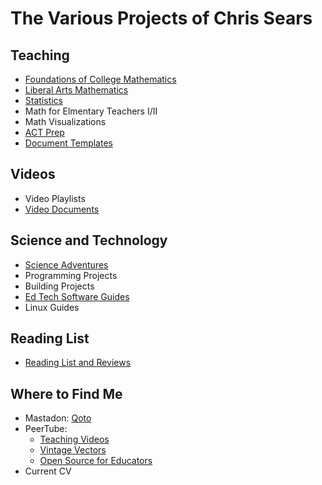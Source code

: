# The Various Projects of Chris Sears

## Teaching

* [Foundations of College Mathematics](/foundations/foundations.md)
* [Liberal Arts Mathematics](./liberal_arts_math/liberal_arts_mathematics.md)
* [Statistics](./statistics/statistics.md)
* Math for Elmentary Teachers I/II
* Math Visualizations
* [ACT Prep](./act_prep/act_prep.md)
* [Document Templates](./templates/templates.md)

## Videos
* Video Playlists
* [Video Documents](./peertube_materials/PeerTube.md)

## Science and Technology
* [Science Adventures](./science_adventures/ScienceAdventures.md)
* Programming Projects
* Building Projects
* [Ed Tech Software Guides ](./software_guides/guides.md)
* Linux Guides

## Reading List
* [Reading List and Reviews](./reading/reading.md)	

## Where to Find Me
* Mastadon: [Qoto](https://qoto.org/@OmegaLimit)
* PeerTube:
	- [Teaching Videos](https://spectra.video/c/chris_sears_teaching/videos)
	- [Vintage Vectors](https://spectra.video/c/chris_sears_fun/videos)
	- [Open Source for Educators](https://spectra.video/c/chirs_sears_technology/videos)
* Current CV
